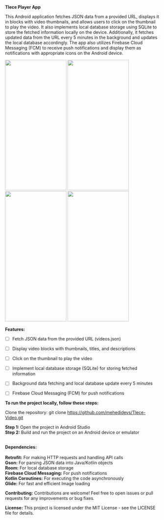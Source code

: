 **Tlece Player App**

This Android application fetches JSON data from a provided URL, displays it in blocks with video thumbnails, and allows users to click on the thumbnail to play the video. It also implements local database storage using SQLite to store the fetched information locally on the device. Additionally, it fetches updated data from the URL every 5 minutes in the background and updates the local database accordingly. The app also utilizes Firebase Cloud Messaging (FCM) to receive push notifications and display them as notifications with appropriate icons on the Android device.

<img src="https://firebasestorage.googleapis.com/v0/b/videocallapp-1bb92.appspot.com/o/telece%2FScreenshot_20240511_142553.png?alt=media&token=8e1fba90-7f1e-4af3-9c24-ec1e90ad3713" width="200" height="425" /> <img src="https://firebasestorage.googleapis.com/v0/b/videocallapp-1bb92.appspot.com/o/telece%2FScreenshot_20240511_142608.png?alt=media&token=69ef95fe-df19-459d-a76c-fd750549bff3" width="200" height="425" /> <img src="https://firebasestorage.googleapis.com/v0/b/videocallapp-1bb92.appspot.com/o/telece%2FScreenshot_20240511_142620.png?alt=media&token=96b9ae9c-e625-4cdd-8eb6-b1a6756e34e6" width="200" height="425" /> <img src="https://firebasestorage.googleapis.com/v0/b/videocallapp-1bb92.appspot.com/o/telece%2FScreenshot_20240511_142638.png?alt=media&token=b9c4ec96-8fe1-4e52-825b-31c1ee71dcfd" width="200" height="425" />





**Features:**
 - [ ]  Fetch JSON data from the provided URL (videos.json)
 - [ ] Display video blocks with thumbnails, titles, and descriptions
 - [ ] Click on the thumbnail to play the video
 - [ ] Implement local database storage (SQLite) for storing fetched information
 - [ ] Background data fetching and local database update every 5 minutes
 - [ ] Firebase Cloud Messaging (FCM) for push notifications



**To run the project locally, follow these steps:**

Clone the repository: git clone  https://github.com/mehedidevs/Tlece-Video.git 

**Step 1:** Open the project in Android Studio  </br>
**Step 2:** Build and run the project on an Android device or emulator </br> </br>



**Dependencies:**  </br>  
**Retrofit:** For making HTTP requests and handling API calls </br>
**Gson:** For parsing JSON data into Java/Kotlin objects  </br>
**Room:** For local database storage  </br>
**Firebase Cloud Messaging:** For push notifications  </br>
**Kotlin Coroutines:** For  executing the code asynchronously  </br>
**Glide:** For fast and efficient Image loading  </br>



**Contributing:**
Contributions are welcome! Feel free to open issues or pull requests for any improvements or bug fixes.

**License:**
This project is licensed under the MIT License - see the LICENSE file for details.
